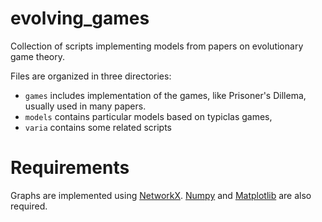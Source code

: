 # evolving_games

Collection of scripts implementing models from papers on evolutionary game theory.

Files are organized in three directories:
- `games` includes implementation of the games, like Prisoner's Dillema, usually used in many papers.
- `models` contains particular models based on typiclas games,
- `varia` contains some related scripts

# Requirements

Graphs are implemented using [NetworkX](http://networkx.github.io/). [Numpy](https://www.numpy.org/) and [Matplotlib](https://matplotlib.org/) are also required. 
